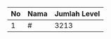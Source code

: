 | No | Nama            | Jumlah Level |
|----|-----------------|--------------|
| 1  | #    |    3213        |
